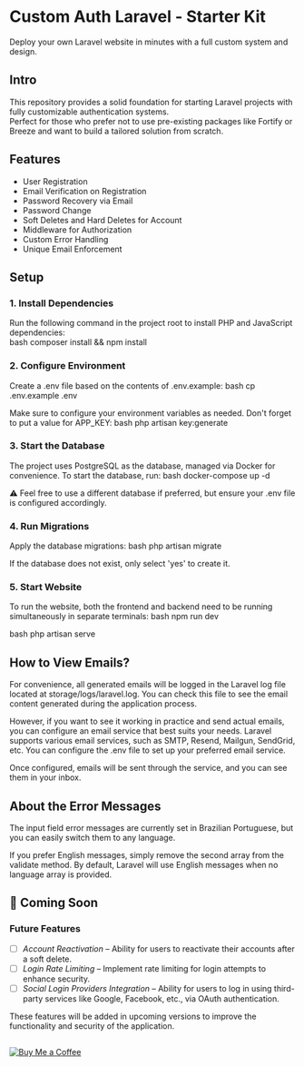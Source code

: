 # Custom Auth Laravel - Starter Kit
Deploy your own Laravel website in minutes with a full custom system and design.

## Intro
This repository provides a solid foundation for starting Laravel projects with fully customizable authentication systems. <br>
Perfect for those who prefer not to use pre-existing packages like Fortify or Breeze and want to build a tailored solution from scratch.

## Features
<ul>
  <li>
    User Registration
  </li>
  <li>
    Email Verification on Registration
  </li>
  <li>
    Password Recovery via Email
  </li>
  <li>
    Password Change
  </li>
  <li>
    Soft Deletes and Hard Deletes for Account
  </li>
  <li>
    Middleware for Authorization
  </li>
  <li>
    Custom Error Handling
  </li>
  <li>
    Unique Email Enforcement
  </li>
</ul>

## Setup

### 1. Install Dependencies  
Run the following command in the project root to install PHP and JavaScript dependencies:  
bash
composer install && npm install


### 2. Configure Environment
Create a .env file based on the contents of .env.example: 
bash
cp .env.example .env

Make sure to configure your environment variables as needed. Don't forget to put a value for APP_KEY:
bash
php artisan key:generate


### 3. Start the Database
The project uses PostgreSQL as the database, managed via Docker for convenience. To start the database, run:
bash
docker-compose up -d

⚠️ Feel free to use a different database if preferred, but ensure your .env file is configured accordingly.

### 4. Run Migrations 
Apply the database migrations:
bash
php artisan migrate

If the database does not exist, only select 'yes' to create it.

### 5. Start Website
To run the website, both the frontend and backend need to be running simultaneously in separate terminals:
bash
npm run dev

bash
php artisan serve


## How to View Emails?
For convenience, all generated emails will be logged in the Laravel log file located at storage/logs/laravel.log. You can check this file to see the email content generated during the application process.

However, if you want to see it working in practice and send actual emails, you can configure an email service that best suits your needs. Laravel supports various email services, such as SMTP, Resend, Mailgun, SendGrid, etc. You can configure the .env file to set up your preferred email service.

Once configured, emails will be sent through the service, and you can see them in your inbox.

## About the Error Messages

The input field error messages are currently set in Brazilian Portuguese, but you can easily switch them to any language.

If you prefer English messages, simply remove the second array from the validate method. By default, Laravel will use English messages when no language array is provided.


## 🚀 Coming Soon

### Future Features

- [ ] *Account Reactivation* – Ability for users to reactivate their accounts after a soft delete.
- [ ] *Login Rate Limiting* – Implement rate limiting for login attempts to enhance security.
- [ ] *Social Login Providers Integration* – Ability for users to log in using third-party services like Google, Facebook, etc., via OAuth authentication.

These features will be added in upcoming versions to improve the functionality and security of the application.

##

[![Buy Me a Coffee](https://www.buymeacoffee.com/assets/img/custom_images/yellow_img.png)](https://buymeacoffee.com/aadev)
